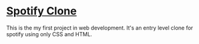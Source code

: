 # [Spotify Clone](https://shreyasdone.github.io/Spotify-Clone/)
This is the my first project in web development.
It's an entry level clone for spotify using only CSS and HTML.<br>

